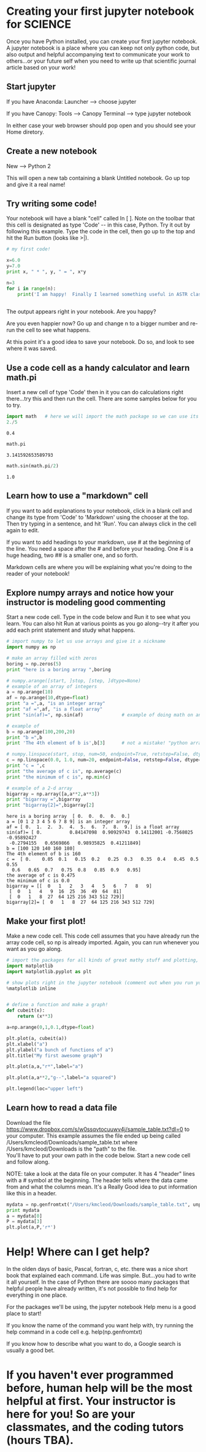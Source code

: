 
# Creating your first jupyter notebook for SCIENCE
Once you have Python installed, you can create your first jupyter notebook.  A jupyter notebook is a place where you can keep not only python code, but also output and helpful accompanying text to communicate your work to others...or your future self when you need to write up that scientific journal article based on your work!

## Start jupyter
If you have Anaconda: Launcher --> choose jupyter

If you have Canopy: Tools --> Canopy Terminal --> type    jupyter notebook

In either case your web browser should pop open and you should see your Home diretory.

## Create a new notebook 
New --> Python 2

This will open a new tab containing a blank Untitled notebook. Go up top and give it a real name!

## Try writing some code!
Your notebook will have a blank "cell" called In [ ].  Note on the toolbar that this cell is designated as type 'Code' -- in this case, Python.  Try it out by following this example.  Type the code in the cell, then go up to the top and hit the Run button (looks like >|).


```python
# my first code!

x=6.0           
y=7.0
print x, " * ", y, " = ", x*y

n=3
for i in range(n):
    print('I am happy!  Finally I learned something useful in ASTR class!')
    
```

The output appears right in your notebook.  Are you happy?  

Are you even happier now?  Go up and change n to a bigger number and re-run the cell to see what happens.

At this point it's a good idea to save your notebook.  Do so, and look to see where it was saved.

## Use a code cell as a handy calculator and learn math.pi
Insert a new cell of type 'Code' then in it you can do calculations right there...try this and then run the cell.  There are some samples below for you to try.


```python
import math   # here we will import the math package so we can use its nice functions
2./5
```




    0.4




```python
math.pi
```




    3.141592653589793




```python
math.sin(math.pi/2)
```




    1.0



## Learn how to use a "markdown" cell
If you want to add explanations to your notebook, click in a blank cell and change its type from 'Code' to 'Markdown' using the chooser at the top.  Then try typing in a sentence, and hit 'Run'.  You can always click in the cell again to edit.

If you want to add headings to your markdown, use # at the beginning of the line.  You need a space after the # and before your heading. One # is a huge heading, two ## is a smaller one, and so forth.

Markdown cells are where you will be explaining what you're doing to the reader of your notebook!

## Explore numpy arrays and notice how your instructor is modeling good commenting
Start a new code cell.  Type in the code below and Run it to see what you learn.  You can also hit Run at various points as you go along--try it after you add each print statement and study what happens.


```python
# import numpy to let us use arrays and give it a nickname
import numpy as np

# make an array filled with zeros
boring = np.zeros(5)                
print "here is a boring array ",boring

# numpy.arange([start, ]stop, [step, ]dtype=None)
# example of an array of integers
a = np.arange(10)
af = np.arange(10,dtype=float)
print "a =",a, "is an integer array"
print "af =",af, "is a float array"
print "sin(af)=", np.sin(af)              # example of doing math on an array

# example of 
b = np.arange(100,200,20)
print "b =",b
print 'The 4th element of b is',b[3]      # not a mistake! "python arrays are zero-based"

# numpy.linspace(start, stop, num=50, endpoint=True, retstep=False, dtype=None)
c = np.linspace(0.0, 1.0, num=20, endpoint=False, retstep=False, dtype=float)
print "c = ",c
print "the average of c is", np.average(c)
print "the minimum of c is", np.min(c)

# example of a 2-d array
bigarray = np.array([a,a**2,a**3])
print "bigarray =",bigarray
print "bigarray[2]=",bigarray[2]

```

    here is a boring array  [ 0.  0.  0.  0.  0.]
    a = [0 1 2 3 4 5 6 7 8 9] is an integer array
    af = [ 0.  1.  2.  3.  4.  5.  6.  7.  8.  9.] is a float array
    sin(af)= [ 0.          0.84147098  0.90929743  0.14112001 -0.7568025  -0.95892427
     -0.2794155   0.6569866   0.98935825  0.41211849]
    b = [100 120 140 160 180]
    The 4th element of b is 160
    c =  [ 0.    0.05  0.1   0.15  0.2   0.25  0.3   0.35  0.4   0.45  0.5   0.55
      0.6   0.65  0.7   0.75  0.8   0.85  0.9   0.95]
    the average of c is 0.475
    the minimum of c is 0.0
    bigarray = [[  0   1   2   3   4   5   6   7   8   9]
     [  0   1   4   9  16  25  36  49  64  81]
     [  0   1   8  27  64 125 216 343 512 729]]
    bigarray[2]= [  0   1   8  27  64 125 216 343 512 729]


## Make your first plot!
Make a new code cell.  This code cell assumes that you have already run the array code cell, so np is already imported.  Again, you can run whenever you want as you go along.


```python
# import the packages for all kinds of great mathy stuff and plotting, give the plotting one a nickname
import matplotlib
import matplotlib.pyplot as plt

# show plots right in the jupyter notebook (comment out when you run your code in iPython)
%matplotlib inline


# define a function and make a graph!
def cubeit(x):
    return (x**3)

a=np.arange(0,1,0.1,dtype=float)

plt.plot(a, cubeit(a))
plt.xlabel("a")
plt.ylabel("a bunch of functions of a")
plt.title("My first awesome graph")

plt.plot(a,a,"r*",label="a")

plt.plot(a,a**2,"g--",label="a squared")

plt.legend(loc="upper left")
```

## Learn how to read a data file
Download the file https://www.dropbox.com/s/w0ssqvtocuuwv4j/sample_table.txt?dl=0 to your computer. This example assumes the file ended up being called  
    /Users/kmcleod/Downloads/sample_table.txt where /Users/kmcleod/Downloads is the "path" to the file.  
You'll have to put your own path in the code below.  Start a new code cell and follow along.

NOTE: take a look at the data file on your computer.  It has 4 "header" lines with a # symbol at the beginning.  The header tells where the data came from and what the columns mean.  It's a Really Good idea to put information like this in a header.


```python
mydata = np.genfromtxt("/Users/kmcleod/Downloads/sample_table.txt", unpack=True)
print mydata
a = mydata[0]
P = mydata[3]
plt.plot(a,P,'r*')
```

# Help!  Where can I get help?
In the olden days of basic, Pascal, fortran, c, etc. there was a nice short book that explained each command. Life was simple.  But...you had to write it all yourself.  In the case of Python there are soooo many packages that helpful people have already written, it's not possible to find help for everything in one place. 

For the packages we'll be using, the jupyter notebook Help menu is a good place to start!  

If you know the name of the command you want help with, try running the help command in a code cell e.g. 
  help(np.genfromtxt)

If you know how to describe what you want to do, a Google search is usually a good bet.  

# If you haven't ever programmed before, human help will be the most helpful at first.  Your instructor is here for you! So are your classmates, and the coding tutors (hours TBA).



